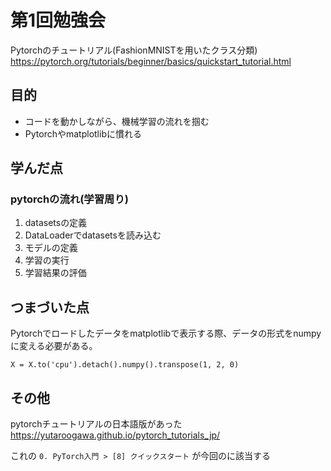 # 第1回勉強会
Pytorchのチュートリアル(FashionMNISTを用いたクラス分類)  
https://pytorch.org/tutorials/beginner/basics/quickstart_tutorial.html

## 目的
- コードを動かしながら、機械学習の流れを掴む
- Pytorchやmatplotlibに慣れる

## 学んだ点
### pytorchの流れ(学習周り)
1. datasetsの定義
2. DataLoaderでdatasetsを読み込む
3. モデルの定義
4. 学習の実行
5. 学習結果の評価

## つまづいた点
Pytorchでロードしたデータをmatplotlibで表示する際、データの形式をnumpyに変える必要がある。
```
X = X.to('cpu').detach().numpy().transpose(1, 2, 0)
```

## その他
pytorchチュートリアルの日本語版があった  
https://yutaroogawa.github.io/pytorch_tutorials_jp/

これの `0. PyTorch入門 > [8] クイックスタート` が今回のに該当する